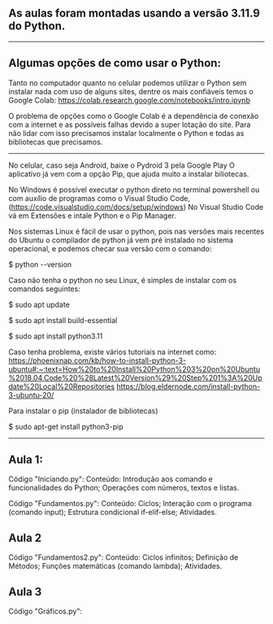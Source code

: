 As aulas foram montadas usando a versão 3.11.9 do Python.
--
----
Algumas opções de como usar o Python:
--
Tanto no computador quanto no celular podemos utilizar o 
Python sem instalar nada com uso de alguns sites, dentre os
mais confiáveis temos o Google Colab:
https://colab.research.google.com/notebooks/intro.ipynb


O problema de opções como o Google Colab é a dependência de 
conexão com a internet e as possíveis falhas devido a super
lotação do site. Para não lidar com isso precisamos instalar
localmente o Python e todas as bibliotecas que precisamos.

---

No celular, caso seja Android, baixe o Pydroid 3 pela Google Play
O aplicativo já vem com a opção Pip, que ajuda muito a instalar
biliotecas.


No Windows é possível executar o python direto no 
terminal powershell ou com auxílio de programas como 
o Visual Studio Code,
(https://code.visualstudio.com/docs/setup/windows)
No Visual Studio Code vá em Extensões e intale Python e 
o Pip Manager.


Nos sistemas Linux é fácil de usar o python, pois nas 
versões mais recentes do Ubuntu o compilador de python 
já vem pré instalado no sistema operacional, e podemos 
checar sua versão com o comando:

$ python --version

Caso não tenha o python no seu Linux, é simples de 
instalar com os comandos seguintes:

$ sudo apt update

$ sudo apt install build-essential

$ sudo apt install python3.11

Caso tenha problema, existe vários tutoriais na internet como:
https://phoenixnap.com/kb/how-to-install-python-3-ubuntu#:~:text=How%20to%20Install%20Python%203%20on%20Ubuntu%2018.04,Code%20%28Latest%20Version%29%20Step%201%3A%20Update%20Local%20Repositories
https://blog.eldernode.com/install-python-3-ubuntu-20/

Para instalar o pip (instalador de bibliotecas)

$ sudo apt-get install python3-pip

----


Aula 1:
--

Código "Iniciando.py":
  Conteúdo:
    Introdução aos comando e funcionalidades do Python;
    Operações com números, textos e listas.

Código "Fundamentos.py":
    Conteúdo:
        Ciclos;
        Interação com o programa (comando input);
        Estrutura condicional if-elif-else;
        Atividades.

Aula 2
--

Código "Fundamentos2.py":
    Conteúdo:
        Ciclos infinitos;
        Definição de Métodos;
        Funções matemáticas (comando lambda);
        Atividades.

Aula 3
--

Código "Gráficos.py":
